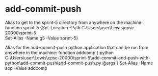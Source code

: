 # add-commit-push

Alias to get to the sprint-5 directory from anywhere on the machine:
    function sprint-5 {Set-Location -Path C:\Users\user\Lewis\cpsc-20000\sprint-5\
    Set-Alias -Name g5 -Value sprint-5}

Alias for the add-commit-push python application that can be run from anywhere in the machine: 
    function addcomp { python C:\Users\user\Lewis\cpsc-20000\sprint-5\add-commit-and-push-with-python\add-commit-push\add-commit-push.py @args }
    Set-Alias -Name acp -Value addcomp
